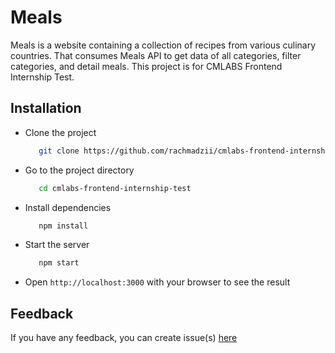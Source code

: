 # Meals

Meals is a website containing a collection of recipes from various culinary countries. That consumes Meals API to get data of all categories, filter categories, and detail meals. This project is for CMLABS Frontend Internship Test.

## Installation

- Clone the project
  ```bash
     git clone https://github.com/rachmadzii/cmlabs-frontend-internship-test.git
  ```
- Go to the project directory
  ```bash
     cd cmlabs-frontend-internship-test
  ```
- Install dependencies
  ```bash
     npm install
  ```
- Start the server
  ```bash
     npm start
  ```
- Open `http://localhost:3000` with your browser to see the result

## Feedback

If you have any feedback, you can create issue(s) [here](https://github.com/rachmadzii/cmlabs-frontend-internship-test/issues)
